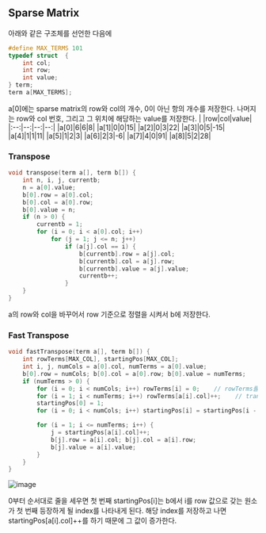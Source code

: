 ## Sparse Matrix
아래와 같은 구조체를 선언한 다음에
```c
#define MAX_TERMS 101
typedef struct  {
    int col;
    int row;
    int value;
} term;
term a[MAX_TERMS];
```
a[0]에는 sparse matrix의 row와 col의 개수, 0이 아닌 항의 개수를 저장한다. 나머지는 row와 col 번호, 그리고 그 위치에 해당하는 value를 저장한다.
| |row|col|value|
|:--:|--:|--:|--:|
|a[0]|6|6|8|
|a[1]|0|0|15|
|a[2]|0|3|22|
|a[3]|0|5|-15|
|a[4]|1|1|11|
|a[5]|1|2|3|
|a[6]|2|3|-6|
|a[7]|4|0|91|
|a[8]|5|2|28|

### Transpose
```c
void transpose(term a[], term b[]) {
    int n, i, j, currentb;
    n = a[0].value;
    b[0].row = a[0].col;
    b[0].col = a[0].row;
    b[0].value = n;
    if (n > 0) {
        currentb = 1;
        for (i = 0; i < a[0].col; i++)
            for (j = 1; j <= n; j++)
                if (a[j].col == i) {
                    b[currentb].row = a[j].col;
                    b[currentb].col = a[j].row;
                    b[currentb].value = a[j].value;
                    currentb++;
                }
    }
}
```
a의 row와 col을 바꾸어서 row 기준으로 정렬을 시켜서 b에 저장한다.

### Fast Transpose
```c
void fastTranspose(term a[], term b[]) {
    int rowTerms[MAX_COL], startingPos[MAX_COL];
    int i, j, numCols = a[0].col, numTerms = a[0].value;
    b[0].row = numCols; b[0].col = a[0].row; b[0].value = numTerms;
    if (numTerms > 0) {
        for (i = 0; i < numCols; i++) rowTerms[i] = 0;    // rowTerms를 0으로 초기화
        for (i = 1; i < numTerms; i++) rowTerms[a[i].col]++;    // transpose하면 col이 row가 되므로 a[0]에서 col에 i의 개수를 저장
        startingPos[0] = 1;
        for (i = 0; i < numCols; i++) startingPos[i] = startingPos[i - 1] + rowTerms[i - 1];

        for (i = 1; i <= numTerms; i++) {
            j = startingPos[a[i].col]++;
            b[j].row = a[i].col; b[j].col = a[i].row;
            b[j].value = a[i].value;
        }
    }
}
```
![image](https://github.com/APPDONG-KNU/2024_1_DataStructure/assets/108786142/8100b5d8-9eb2-4971-a507-164385f7fd29)

0부터 순서대로 줄을 세우면 첫 번째 startingPos[i]는 b에서 i를 row 값으로 갖는 원소가 첫 번째 등장하게 될 index를 나타내게 된다.
해당 index를 저장하고 나면 startingPos[a[i].col]++를 하기 때문에 그 값이 증가한다.

